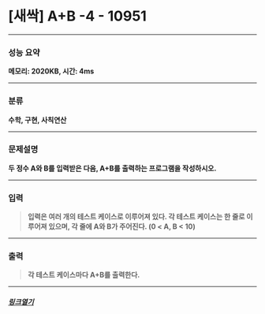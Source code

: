 # [새싹] A+B -4 - 10951
___
### **성능 요약**  
**메모리: 2020KB, 시간: 4ms**
___
### **분류**
**수학, 구현, 사칙연산**
___
### **문제설명**  
**두 정수 A와 B를 입력받은 다음, A+B를 출력하는 프로그램을 작성하시오.**
___
### **입력**  
 > **입력은 여러 개의 테스트 케이스로 이루어져 있다. 각 테스트 케이스는 한 줄로 이루어져 있으며, 각 줄에 A와 B가 주어진다. (0 < A, B < 10)**
 
 ___
### **출력**  
 > **각 테스트 케이스마다 A+B를 출력한다.**
 
 ____
 ##### [*링크열기*](https://www.acmicpc.net/problem/10951)